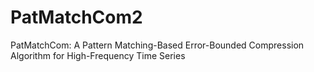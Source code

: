 # PatMatchCom2
PatMatchCom: A Pattern Matching-Based Error-Bounded Compression Algorithm for High-Frequency Time Series
